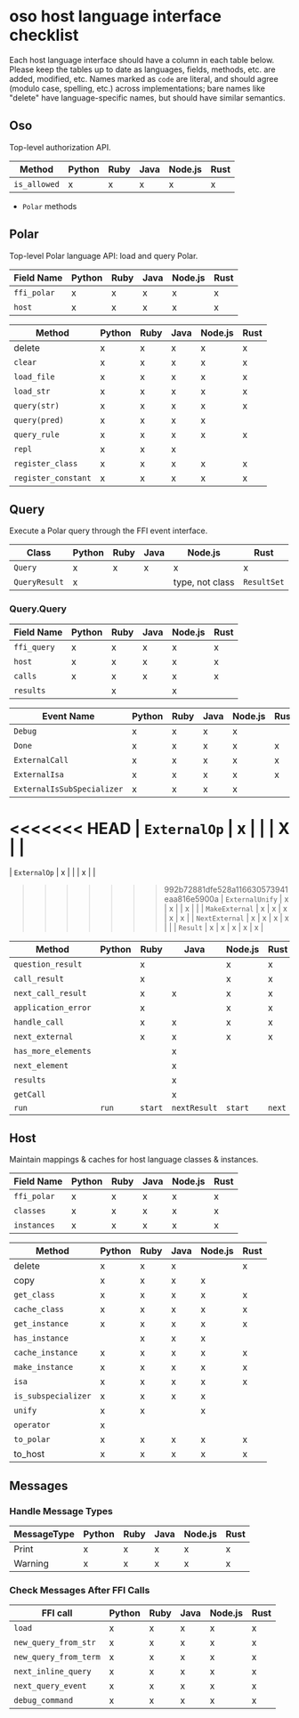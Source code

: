 # oso host language interface checklist

Each host language interface should have a column in each table below.
Please keep the tables up to date as languages, fields, methods, etc. are
added, modified, etc. Names marked as `code` are literal, and should agree
(modulo case, spelling, etc.) across implementations; bare names like
"delete" have language-specific names, but should have similar semantics.

## Oso

Top-level authorization API.

| Method       | Python | Ruby | Java | Node.js | Rust |
| ------------ | ------ | ---- | ---- | ------- | ---- |
| `is_allowed` | x      | x    | x    | x       | x    |

- `Polar` methods

## Polar

Top-level Polar language API: load and query Polar.

| Field Name        | Python | Ruby | Java | Node.js | Rust |
| ----------------- | ------ | ---- | ---- | ------- | ---- |
| `ffi_polar`       | x      | x    | x    | x       | x    |
| `host`            | x      | x    | x    | x       | x    |

| Method              | Python | Ruby | Java | Node.js | Rust |
| ------------------- | ------ | ---- | ---- | ------- | ---- |
| delete              | x      | x    | x    | x       | x    |
| `clear`             | x      | x    | x    | x       | x    |
| `load_file`         | x      | x    | x    | x       | x    |
| `load_str`          | x      | x    | x    | x       | x    |
| `query(str)`        | x      | x    | x    | x       | x    |
| `query(pred)`       | x      | x    | x    | x       |      |
| `query_rule`        | x      | x    | x    | x       | x    |
| `repl`              | x      | x    | x    |         |      |
| `register_class`    | x      | x    | x    | x       | x    |
| `register_constant` | x      | x    | x    | x       | x    |

## Query

Execute a Polar query through the FFI event interface.

| Class         | Python | Ruby | Java | Node.js         | Rust        |
| ------------- | ------ | ---- | ---- | --------------- | ----------- |
| `Query`       | x      | x    | x    | x               | x           |
| `QueryResult` | x      |      |      | type, not class | `ResultSet` |

### Query.Query

| Field Name  | Python | Ruby | Java | Node.js | Rust |
| ----------- | ------ | ---- | ---- | ------- | ---- |
| `ffi_query` | x      | x    | x    | x       | x    |
| `host`      | x      | x    | x    | x       | x    |
| `calls`     | x      | x    | x    | x       | x    |
| `results`   |        | x    |      | x       |      |

| Event Name                 | Python | Ruby | Java | Node.js | Rust |
| -------------------------- | ------ | ---- | ---- | ------- | ---- |
| `Debug`                    | x      | x    | x    | x       |      |
| `Done`                     | x      | x    | x    | x       | x    |
| `ExternalCall`             | x      | x    | x    | x       | x    |
| `ExternalIsa`              | x      | x    | x    | x       | x    |
| `ExternalIsSubSpecializer` | x      | x    | x    | x       |      |
<<<<<<< HEAD
| `ExternalOp`               | x      |      |      | X       |      |
=======
| `ExternalOp`               | x      |      |      | x       |      |
>>>>>>> 992b72881dfe528a116630573941eaa816e5900a
| `ExternalUnify`            | x      | x    |      | x       |      |
| `MakeExternal`             | x      | x    | x    | x       | x    |
| `NextExternal`             | x      | x    | x    | x       |      |
| `Result`                   | x      | x    | x    | x       | x    |

| Method              | Python | Ruby    | Java         | Node.js | Rust   |
| ------------------- | ------ | ------- | ------------ | ------- | ------ |
| `question_result`   |        | x       |              | x       | x      |
| `call_result`       |        | x       |              | x       | x      |
| `next_call_result`  |        | x       | x            | x       | x      |
| `application_error` |        | x       |              | x       | x      |
| `handle_call`       |        | x       | x            | x       | x      |
| `next_external`     |        | x       | x            | x       | x      |
| `has_more_elements` |        |         | x            |         |        |
| `next_element`      |        |         | x            |         |        |
| `results`           |        |         | x            |         |        |
| `getCall`           |        |         | x            |         |        |
| `run`               | `run`  | `start` | `nextResult` | `start` | `next` |

## Host

Maintain mappings & caches for host language classes & instances.

| Field Name     | Python | Ruby | Java | Node.js | Rust |
| -------------- | ------ | ---- | ---- | ------- | ---- |
| `ffi_polar`    | x      | x    | x    | x       | x    |
| `classes`      | x      | x    | x    | x       | x    |
| `instances`    | x      | x    | x    | x       | x    |

| Method              | Python | Ruby | Java | Node.js | Rust |
| ------------------- | ------ | ---- | ---- | ------- | ---- |
| delete              | x      | x    | x    |         | x    |
| copy                | x      | x    | x    | x       |      |
| `get_class`         | x      | x    | x    | x       | x    |
| `cache_class`       | x      | x    | x    | x       | x    |
| `get_instance`      | x      | x    | x    | x       | x    |
| `has_instance`      |        | x    | x    | x       |      |
| `cache_instance`    | x      | x    | x    | x       | x    |
| `make_instance`     | x      | x    | x    | x       | x    |
| `isa`               | x      | x    | x    | x       | x    |
| `is_subspecializer` | x      | x    | x    | x       |      |
| `unify`             | x      | x    |      | x       |      |
| `operator`          | x      |      |      |         |      |
| `to_polar`          | x      | x    | x    | x       | x    |
| to_host             | x      | x    | x    | x       | x    |

## Messages

### Handle Message Types

| MessageType | Python | Ruby | Java | Node.js | Rust |
| ----------- | ------ | ---- | ---- | ------- | ---- |
| Print       | x      | x    | x    | x       | x    |
| Warning     | x      | x    | x    | x       | x    |

### Check Messages After FFI Calls

| FFI call              | Python | Ruby | Java | Node.js | Rust |
| --------------------- | ------ | ---- | ---- | ------- | ---- |
| `load`                | x      | x    | x    | x       | x    |
| `new_query_from_str`  | x      | x    | x    | x       | x    |
| `new_query_from_term` | x      | x    | x    | x       | x    |
| `next_inline_query`   | x      | x    | x    | x       | x    |
| `next_query_event`    | x      | x    | x    | x       | x    |
| `debug_command`       | x      | x    | x    | x       | x    |
